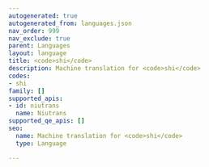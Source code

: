 ```yaml
---
autogenerated: true
autogenerated_from: languages.json
nav_order: 999
nav_exclude: true
parent: Languages
layout: language
title: <code>shi</code>
description: Machine translation for <code>shi</code>
codes:
- shi
family: []
supported_apis:
- id: niutrans
  name: Niutrans
supported_qe_apis: []
seo:
  name: Machine translation for <code>shi</code>
  type: Language

---
```


